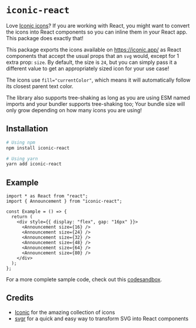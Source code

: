 # `iconic-react`

Love [Iconic icons](https://iconic.app/)? If you are working with React, you might want to convert the icons into React components so you can inline them in your React app. This package does exactly that!

This package exports the icons available on https://iconic.app/ as React components that accept the usual props that an `svg` would, except for 1 extra prop: `size`. By default, the size is `24`, but you can simply pass it a different value to get an appropriately sized icon for your use case!

The icons use `fill="currentColor"`, which means it will automatically follow its closest parent text color.

The library also supports tree-shaking as long as you are using ESM named imports and your bundler supports tree-shaking too; Your bundle size will only grow depending on how many icons you are using!

## Installation

```sh
# Using npm
npm install iconic-react

# Using yarn
yarn add iconic-react
```

## Example

```tsx
import * as React from "react";
import { Announcement } from "iconic-react";

const Example = () => {
  return (
    <div style={{ display: "flex", gap: "16px" }}>
      <Announcement size={16} />
      <Announcement size={24} />
      <Announcement size={32} />
      <Announcement size={48} />
      <Announcement size={64} />
      <Announcement size={80} />
    </div>
  );
};
```

For a more complete sample code, check out this [codesandbox](https://codesandbox.io/s/iconic-react-example-h1w2z?file=/src/App.js).

## Credits

- [Iconic](https://iconic.app) for the amazing collection of icons
- [svgr](https://github.com/gregberge/svgr) for a quick and easy way to transform SVG into React components
